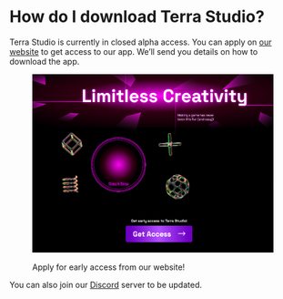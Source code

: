 # How do I download Terra Studio?

Terra Studio is currently in closed alpha access.  You can apply on [our website](https://www.letsterra.com/) to get access to our app. We’ll send you details on how to download the app.&#x20;

<figure><img src="../.gitbook/assets/image (6).png" alt="" width="563"><figcaption><p>Apply for early access from our website!</p></figcaption></figure>

You can also join our  [Discord](https://discord.gg/XfrWb3P6) server to be updated.
